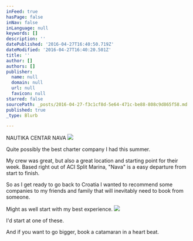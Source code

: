 ```yaml
---
inFeed: true
hasPage: false
inNav: false
inLanguage: null
keywords: []
description: ''
datePublished: '2016-04-27T16:40:50.719Z'
dateModified: '2016-04-27T16:40:20.501Z'
title: ''
author: []
authors: []
publisher:
  name: null
  domain: null
  url: null
  favicon: null
starred: false
sourcePath: _posts/2016-04-27-f3c1cf8d-5e64-471c-be88-808c9d865f58.md
published: true
_type: Blurb

---
```

NAUTIKA CENTAR NAVA
![](https://the-grid-user-content.s3-us-west-2.amazonaws.com/3a08c2eb-e8c4-476e-a9be-7430d2606104.png)

Quite possibly the best charter company I had this summer. 

My crew was great, but also a great location and starting point for their week. Based right out of ACI Split Marina, "Nava" is a easy departure from start to finish. 

So as I get ready to go back to Croatia I wanted to recommend some companies to my friends and family that will inevitably need to book from someone.

Might as well start with my best experience. ![](https://the-grid-user-content.s3-us-west-2.amazonaws.com/5acf1758-c6af-4a8c-a83e-003c54788fa0.png)

I'd start at one of these. 

And if you want to go bigger, book a catamaran in a heart beat.